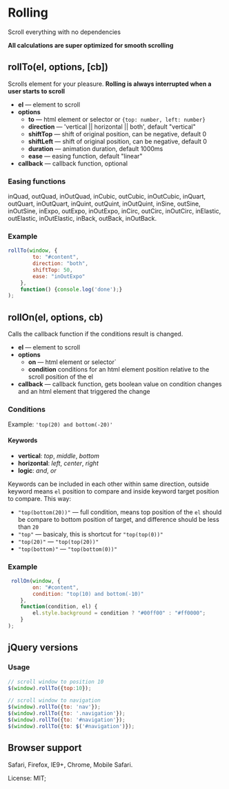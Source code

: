 # Rolling

Scroll everything with no dependencies

**All calculations are super optimized for smooth scrolling**

## rollTo(el, options, [cb])
Scrolls element for your pleasure.
__Rolling is always interrupted when a user starts to scroll__

*   **el** — element to scroll
*   **options**
	-	**to** — html element or selector or `{top: number, left: number}`
    -	**direction** — 'vertical || horizontal || both', default "vertical"
	-   **shiftTop** — shift of original position, can be negative, default 0
	-   **shiftLeft** — shift of original position, can be negative, default 0
	-	**duration** — animation duration, default 1000ms
	-	**ease** — easing function, default "linear"
*   **callback** — callback function, optional

### Easing functions
inQuad, outQuad, inOutQuad, inCubic, outCubic, inOutCubic, inQuart, outQuart, inOutQuart, inQuint, outQuint, inOutQuint, inSine, outSine, inOutSine, inExpo, outExpo, inOutExpo, inCirc, outCirc, inOutCirc, inElastic, outElastic, inOutElastic, inBack, outBack, inOutBack.

### Example
```js
rollTo(window, {
        to: "#content",
        direction: "both",
        shiftTop: 50,
        ease: "inOutExpo"
    },
    function() {console.log('done');}
);
```

## rollOn(el, options, cb)
Calls the callback function if the conditions result is changed.

*   **el** — element to scroll
*   **options**
    -   **on** — html element or selector`
    -   **condition** conditions for an html element position relative to the scroll position of the el
*   **callback** — callback function, gets boolean value on condition changes and an html element that triggered the change

### Conditions
Example: `'top(20) and bottom(-20)'`

#### Keywords
*   **vertical**: _top_, _middle_, _bottom_
*   **horizontal**: _left_, _center_, _right_
*   **logic**:  _and_, _or_

Keywords can be included in each other within same direction, outside keyword means `el` position to compare and inside keyword target position to compare. This way:

* `"top(bottom(20))"` — full condition, means top position of the `el` should be compare to bottom position of target, and difference should be less than `20`
* `"top"` — basicaly, this is shortcut for `"top(top(0))"`
* `"top(20)"` — `"top(top(20))"`
* `"top(bottom)"` — `"top(bottom(0))"`

### Example
```js
 rollOn(window, {
        on: "#content",
        condition: "top(10) and bottom(-10)"
    },
    function(condition, el) {
        el.style.background = condition ? "#00ff00" : "#ff0000";
    }
);
```

## jQuery versions
### Usage
```js
// scroll window to position 10
$(window).rollTo({top:10});

// scroll window to navigation
$(window).rollTo({to: 'nav'});
$(window).rollTo({to: '.navigation'});
$(window).rollTo({to: '#navigation'});
$(window).rollTo({to: $('#navigation')});
```

## Browser support
Safari, Firefox, IE9+, Chrome, Mobile Safari.


License: MIT;
